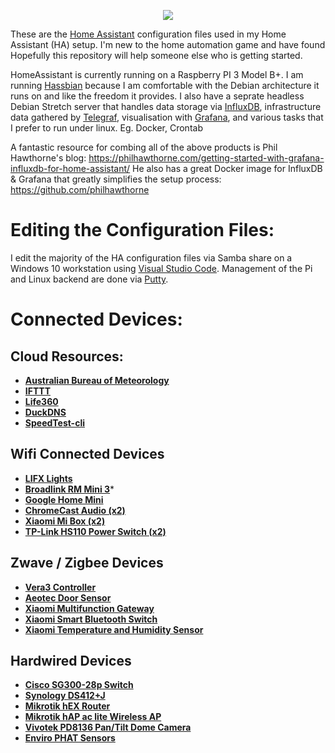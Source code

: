 
<p align="center">
  <img src="https://github.com/home-assistant/home-assistant-assets/blob/master/loading-screen.gif">
</p>

These are the [Home Assistant](https://home-assistant.io/) configuration files used in my Home Assistant (HA) setup. 
I'm new to the home automation game and have found Hopefully this repository will help someone else who is getting started. 

HomeAssistant is currently running on a Raspberry PI 3 Model B+.  I am running [Hassbian](https://www.home-assistant.io/docs/installation/hassbian/installation/) because I am comfortable with the Debian architecture it runs on and like the freedom it provides. I also have a seprate headless Debian Stretch server that handles data storage via [InfluxDB](https://www.influxdata.com/time-series-platform/influxdb/), infrastructure data gathered by [Telegraf](https://www.influxdata.com/time-series-platform/telegraf), visualisation with [Grafana](https://grafana.com/), and various tasks that I prefer to run under linux. Eg. Docker, Crontab    

A fantastic resource for combing all of the above products is Phil Hawthorne's blog: https://philhawthorne.com/getting-started-with-grafana-influxdb-for-home-assistant/
He also has a great Docker image for InfluxDB & Grafana that greatly simplifies the setup process:  https://github.com/philhawthorne

# Editing the Configuration Files:
I edit the majority of the HA configuration files via Samba share on a Windows 10 workstation using [Visual Studio Code](https://code.visualstudio.com/).
Management of the Pi and Linux backend are done via [Putty](https://www.putty.org/).

# Connected Devices:

## Cloud Resources:
* __[Australian Bureau of Meteorology](http://www.bom.gov.au)__
* __[IFTTT](https://ifttt.com)__
* __[Life360](https://www.life360.com/)__
* __[DuckDNS](https://www.duckdns.org/)__
* __[SpeedTest-cli](https://github.com/sivel/speedtest-cli)__

## Wifi Connected Devices
* __[LIFX Lights](https://www.lifx.com.au/)__ 
* __[Broadlink RM Mini 3](https://www.amazon.com/BroadLink-Control-Universal-Remote-RMMINI3-EN/dp/B01FK2SDOC/ref=sr_1_2?ie=UTF8&qid=1499475366&sr=8-2&keywords=broadlink+mini3)__*
* __[Google Home Mini](https://store.google.com/au/product/google_home_mini)__
* __[ChromeCast Audio (x2)](https://store.google.com/us/product/chromecast_audio)__
* __[Xiaomi Mi Box (x2)](https://www.mi.com/en/mibox/)__
* __[TP-Link HS110 Power Switch (x2)](https://www.tp-link.com/au/products/details/cat-5258_HS110.html)__

## Zwave / Zigbee Devices
* __[Vera3 Controller](http://www.ikea.com/us/en/catalog/products/20318267/)__
* __[Aeotec Door Sensor]()__
* __[Xiaomi Multifunction Gateway](https://www.gearbest.com/living-appliances/pp_344667.html)__
* __[Xiaomi Smart Bluetooth Switch](https://www.gearbest.com/smart-light-bulb/pp_257679.html)__
* __[Xiaomi Temperature and Humidity Sensor](https://www.gearbest.com/access-control/pp_626702.html)__

## Hardwired Devices
* __[Cisco SG300-28p Switch](https://www.cisco.com/c/en/us/support/switches/sg300-28pp-28-port-gigabit-poe-plus-managed-switch/model.html)__
* __[Synology DS412+J ](https://www.synology.com/en-us/support/download/DS412+#utilities)__
* __[Mikrotik hEX Router ](https://mikrotik.com/product/RB750Gr3)__ 
* __[Mikrotik hAP ac lite Wireless AP](https://mikrotik.com/product/RB952Ui-5ac2nD)__
* __[Vivotek PD8136 Pan/Tilt Dome Camera ](https://www.vivotek.com/website/pd8136/)__
* __[Enviro PHAT Sensors](https://shop.pimoroni.com/products/enviro-phat)__


